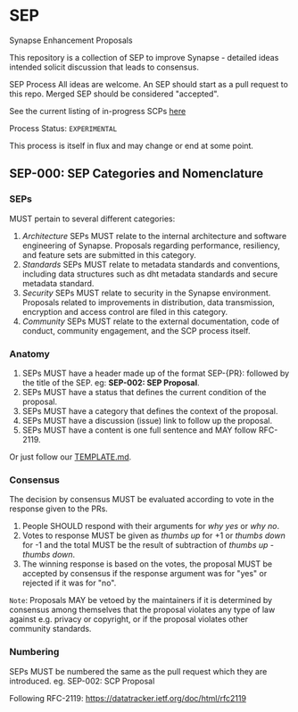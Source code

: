 # SEP

Synapse Enhancement Proposals

This repository is a collection of SEP to improve Synapse - detailed ideas intended solicit discussion that leads to consensus.

SEP Process
All ideas are welcome. An SEP should start as a pull request to this repo. Merged SEP should be considered "accepted".

See the current listing of in-progress SCPs [here](https://github.com/Synapse/ssp/pulls)

Process Status: `EXPERIMENTAL`

This process is itself in flux and may change or end at some point.

## SEP-000: SEP Categories and Nomenclature

### SEPs

MUST pertain to several different categories:

1. *Architecture* SEPs MUST relate to the internal architecture and software engineering of Synapse. Proposals regarding performance, resiliency, and feature sets are submitted in this category.
2. *Standards* SEPs MUST relate to metadata standards and conventions, including data structures such as dht metadata standards and secure metadata standard.
3. *Security* SEPs MUST relate to security in the Synapse environment. Proposals related to improvements in distribution, data transmission, encryption and access control are filed in this category.
4. *Community* SEPs MUST relate to the external documentation, code of conduct, community engagement, and the SCP process itself.

### Anatomy

1. SEPs MUST have a header made up of the format SEP-{PR}: followed by the title of the SEP. eg: **SEP-002: SEP Proposal**.
2. SEPs MUST have a status that defines the current condition of the proposal.
3. SEPs MUST have a category that defines the context of the proposal.
4. SEPs MUST have a discussion (issue) link to follow up the proposal.
5. SEPs MUST have a content is one full sentence and MAY follow RFC-2119.

Or just follow our [TEMPLATE.md](TEMPLATE.md).

### Consensus

The decision by consensus MUST be evaluated according to vote in the response given to the PRs.

1. People SHOULD respond with their arguments for *why yes* or *why no*.
2. Votes to response MUST be given as *thumbs up* for +1 or *thumbs down* for -1 and the total MUST be the result of subtraction of *thumbs up* - *thumbs down*.
3. The winning response is based on the votes, the proposal MUST be accepted by consensus if the response argument was for "yes" or rejected if it was for "no".

`Note`: Proposals MAY be vetoed by the maintainers if it is determined by consensus among themselves that the proposal violates any type of law against e.g. privacy or copyright, or if the proposal violates other community standards.

### Numbering

SEPs MUST be numbered the same as the pull request which they are introduced.
eg. SEP-002: SCP Proposal

Following RFC-2119:
<https://datatracker.ietf.org/doc/html/rfc2119>
